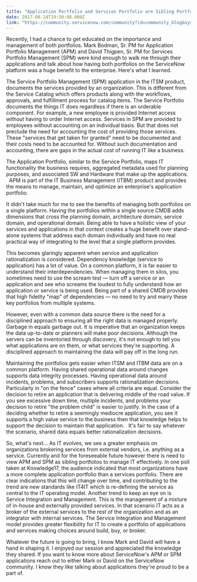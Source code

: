 ```yaml
---
title: "Application Portfolio and Services Portfolio are Sibling Portfolios That Should Live in the Same House"
date: 2017-08-24T19:50:08.000Z
link: "https://community.servicenow.com/community?id=community_blog&sys_id=d1fca2a5dbd0dbc01dcaf3231f9619f2"
---
```

<p>Recently, I had a chance to get educated on the importance and management of both portfolios. Mark Bodman, Sr. PM for Application Portfolio Management (APM) and David Thigpen, Sr. PM for Services Portfolio Management (SPM) were kind enough to walk me through their applications and talk about how having both portfolios on the ServiceNow platform was a huge benefit to the enterprise. Here's what I learned.</p><p></p><p>The Service Portfolio Management (SPM) application in the ITSM product, documents the services provided by an organization. This is different from the Service Catalog which offers products along with the workflows, approvals, and fulfillment process for catalog items. The Service Portfolio documents the things IT does regardless if there is an orderable component. For example, a new employee is provided Internet access without having to order Internet access. Services in SPM are provided to employees without accounting on an individual basis. But that does not preclude the need for accounting the cost of providing those services. These "services that get taken for granted" need to be documented and their costs need to be accounted for. Without such documentation and accounting, there are gaps in the actual cost of running IT like a business.</p><p></p><p>The Application Portfolio, similar to the Service Portfolio, maps IT functionality the business requires, aggregated metadata used for planning purposes, and associated SW and Hardware that make up the applications.   APM is part of the IT Business Management (ITBM) product and provides the means to manage, maintain, and optimize an enterprise's application portfolio. </p><p>It didn't take much for me to see the benefits of managing both portfolios on a single platform. Having the portfolios within a single source CMDB adds dimensions that cross the planning domain, architecture domain, service domain, and operational domain. Being able to have a holistic view of your services and applications in that context creates a huge benefit over stand-alone systems that address each domain individually and have no real practical way of integrating to the level that a single platform provides.</p><p>This becomes glaringly apparent when service and application rationalization is considered. Dependency knowledge (service to application) has a lot of value. On a common platform, it is far easier to understand their interdependencies. When managing them in silos, you sometimes need to use the scream test — turn off a service or an application and see who screams the loudest to fully understand how an application or service is being used. Being part of a shared CMDB provides that high fidelity "map" of dependencies — no need to try and marry these key portfolios from multiple systems.</p><p></p><p>However, even with a common data source there is the need for a disciplined approach to ensuring all the right data is managed properly. Garbage in equals garbage out. It is imperative that an organization keeps the data up-to-date or planners will make poor decisions. Although the servers can be inventoried through discovery, it's not enough to tell you what applications are on them, or what services they're supporting. A disciplined approach to maintaining the data will pay off in the long run. </p><p>Maintaining the portfolios gets easier when ITSM and ITBM data are on a common platform. Having shared operational data around changes supports data integrity processes. Having operational data around incidents, problems, and subscribers supports rationalization decisions. Particularly in "on the fence" cases where all criteria are equal. Consider the decision to retire an application that is delivering middle of the road value. If you see excessive down time, multiple incidents, and problems your decision to retire "the problem child" is easier to justify. In the case of a deciding whether to retire a seemingly mediocre application, you see it supports a high value service to the business then that knowledge helps to support the decision to maintain that application.   It's fair to say whatever the scenario, shared data equals better rationalization decisions.</p><p></p><p>So, what's next… As IT evolves, we see a greater emphasis on organizations brokering services from external vendors, i.e. anything as a service. Currently and for the foreseeable future however there is need to view APM and SPM as sibling portfolios to manage IT effectively. In one poll taken at Knowledge17, the audience indicated that most organizations have a more complete application portfolio than a services portfolio. There are clear indications that this will change over time, and contributing to the trend are new standards like IT4IT which is re-defining the service as central to the IT operating model. Another trend to keep an eye on is Service Integration and Management. This is the management of a mixture of in-house and externally provided services. In that scenario IT acts as a broker of the external services to the rest of the organization and as an integrator with internal services. The Service Integration and Management model provides greater flexibility for IT to create a portfolio of applications and services making choices around build, buy, or broker.</p><p></p><p>Whatever the future is going to bring, I know Mark and David will have a hand in shaping it. I enjoyed our session and appreciated the knowledge they shared. If you want to know more about ServiceNow's APM or SPM applications reach out to either Mark or David on the ServiceNow community. I know they like talking about applications they're proud to be a part of.</p>